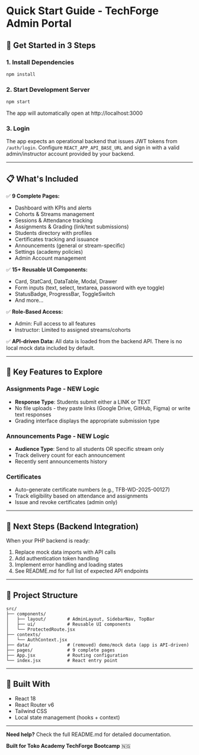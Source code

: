 # Quick Start Guide - TechForge Admin Portal

## 🚀 Get Started in 3 Steps

### 1. Install Dependencies
```bash
npm install
```

### 2. Start Development Server
```bash
npm start
```

The app will automatically open at http://localhost:3000

### 3. Login

The app expects an operational backend that issues JWT tokens from `/auth/login`. Configure `REACT_APP_API_BASE_URL` and sign in with a valid admin/instructor account provided by your backend.

---

## 📋 What's Included

✅ **9 Complete Pages:**
- Dashboard with KPIs and alerts
- Cohorts & Streams management
- Sessions & Attendance tracking
- Assignments & Grading (link/text submissions)
- Students directory with profiles
- Certificates tracking and issuance
- Announcements (general or stream-specific)
- Settings (academy policies)
- Admin Account management

✅ **15+ Reusable UI Components:**
- Card, StatCard, DataTable, Modal, Drawer
- Form inputs (text, select, textarea, password with eye toggle)
- StatusBadge, ProgressBar, ToggleSwitch
- And more...

✅ **Role-Based Access:**
- Admin: Full access to all features
- Instructor: Limited to assigned streams/cohorts

✅ **API-driven Data:**
All data is loaded from the backend API. There is no local mock data included by default.

---

## 🎨 Key Features to Explore

### Assignments Page - NEW Logic
- **Response Type**: Students submit either a LINK or TEXT
- No file uploads - they paste links (Google Drive, GitHub, Figma) or write text responses
- Grading interface displays the appropriate submission type

### Announcements Page - NEW Logic
- **Audience Type**: Send to all students OR specific stream only
- Track delivery count for each announcement
- Recently sent announcements history

### Certificates
- Auto-generate certificate numbers (e.g., TFB-WD-2025-00127)
- Track eligibility based on attendance and assignments
- Issue and revoke certificates (admin only)

---

## 🔧 Next Steps (Backend Integration)

When your PHP backend is ready:

1. Replace mock data imports with API calls
2. Add authentication token handling
3. Implement error handling and loading states
4. See README.md for full list of expected API endpoints

---

## 📁 Project Structure

```
src/
├── components/
│   ├── layout/        # AdminLayout, SidebarNav, TopBar
│   ├── ui/            # Reusable UI components
│   └── ProtectedRoute.jsx
├── contexts/
│   └── AuthContext.jsx
├── data/              # (removed) demo/mock data (app is API-driven)
├── pages/             # 9 complete pages
├── App.jsx            # Routing configuration
└── index.jsx          # React entry point
```

---

## 🎯 Built With

- React 18
- React Router v6
- Tailwind CSS
- Local state management (hooks + context)

---

**Need help?** Check the full README.md for detailed documentation.

**Built for Toko Academy TechForge Bootcamp** 🇳🇬

